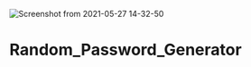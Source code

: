 ![Screenshot from 2021-05-27 14-32-50](https://user-images.githubusercontent.com/80582110/119807557-7dff9200-bef8-11eb-84b3-bbd2aadeacb1.png)
# Random_Password_Generator
